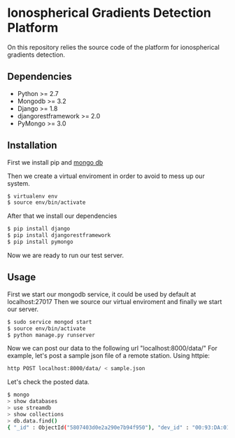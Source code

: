 Ionospherical Gradients Detection Platform
==========================================

On this repository relies the source code of the platform for ionospherical gradients detection.


## Dependencies

* Python      >=  2.7
* Mongodb     >=  3.2
* Django      >=  1.8
* djangorestframework >=  2.0 
* PyMongo     >=  3.0

## Installation

First we install pip and [mongo db](https://docs.mongodb.com/manual/installation/)

Then we create a virtual enviroment in order to avoid to mess up our system. 
```bash
$ virtualenv env
$ source env/bin/activate
```
After that we install our dependencies
```bash
$ pip install django
$ pip install djangorestframework
$ pip install pymongo

```
Now we are ready to run our test server.


## Usage

First we start our mongodb service, it could be used by default at localhost:27017
Then we source our virtual enviroment and finally we start our server.
```bash
$ sudo service mongod start
$ source env/bin/activate
$ python manage.py runserver
```

Now we can post our data to the following url "localhost:8000/data/"
For example, let's post a sample json file of a remote station.
Using httpie:
```bash
http POST localhost:8000/data/ < sample.json    
```
Let's check the posted data.
```bash
$ mongo
> show databases
> use streamdb
> show collections
> db.data.find()
{ "_id" : ObjectId("5807403d0e2a290e7b94f950"), "dev_id" : "00:93:DA:01:2F:30", "dev_time" : "2016-10-19 09:43:25.843574", "rec_time" : "2016-11-11 10:15:42.857498", "prof_id" : "meteo", "content" : { "PR" : "965", "TD" : "23.2", "HR" : "5.1" } }
```
